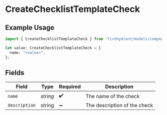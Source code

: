# CreateChecklistTemplateCheck

## Example Usage

```typescript
import { CreateChecklistTemplateCheck } from "firehydrant/models/components";

let value: CreateChecklistTemplateCheck = {
  name: "<value>",
};
```

## Fields

| Field                        | Type                         | Required                     | Description                  |
| ---------------------------- | ---------------------------- | ---------------------------- | ---------------------------- |
| `name`                       | *string*                     | :heavy_check_mark:           | The name of the check        |
| `description`                | *string*                     | :heavy_minus_sign:           | The description of the check |